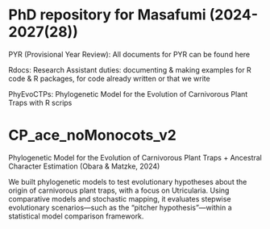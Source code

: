 # **PhD repository for Masafumi (2024-2027(28))**

PYR (Provisional Year Review): All documents for PYR can be found here

Rdocs: Research Assistant duties: documenting & making examples for R code & R packages, for code already written or that we write

PhyEvoCTPs: Phylogenetic Model for the Evolution of Carnivorous Plant Traps with R scrips

# **CP_ace_noMonocots_v2**
Phylogenetic Model for the Evolution of Carnivorous Plant Traps + Ancestral Character Estimation (Obara & Matzke, 2024)

We built phylogenetic models to test evolutionary hypotheses about the origin of carnivorous plant traps, with a focus on Utricularia. Using comparative models and stochastic mapping, it evaluates stepwise evolutionary scenarios—such as the “pitcher hypothesis”—within a statistical model comparison framework.
